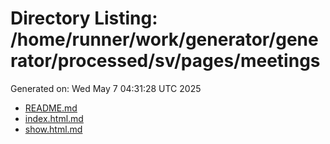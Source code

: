 # Directory Listing: /home/runner/work/generator/generator/processed/sv/pages/meetings
Generated on: Wed May  7 04:31:28 UTC 2025

- [README.md](README.md)
- [index.html.md](index.html.md)
- [show.html.md](show.html.md)
